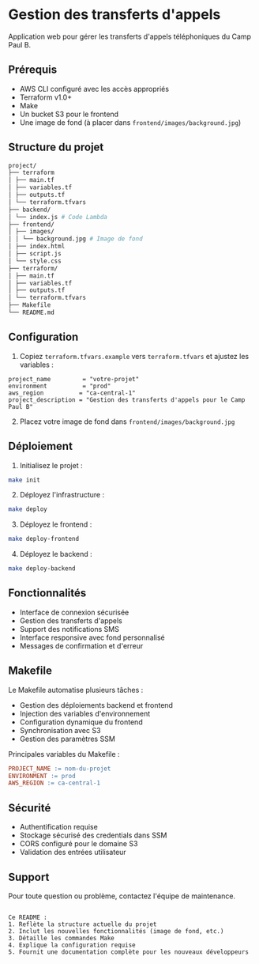 # Gestion des transferts d'appels

Application web pour gérer les transferts d'appels téléphoniques du Camp Paul B.

## Prérequis

- AWS CLI configuré avec les accès appropriés
- Terraform v1.0+
- Make
- Un bucket S3 pour le frontend
- Une image de fond (à placer dans `frontend/images/background.jpg`)

## Structure du projet

```bash
project/
├── terraform
│ ├── main.tf
│ ├── variables.tf
│ ├── outputs.tf
│ └── terraform.tfvars
├── backend/
│ └── index.js # Code Lambda
├── frontend/
│ ├── images/
│ │ └── background.jpg # Image de fond
│ ├── index.html
│ ├── script.js
│ └── style.css
├── terraform/
│ ├── main.tf
│ ├── variables.tf
│ ├── outputs.tf
│ └── terraform.tfvars
├── Makefile
└── README.md
```

## Configuration

1. Copiez `terraform.tfvars.example` vers `terraform.tfvars` et ajustez les variables :

```hcl
project_name         = "votre-projet"
environment          = "prod"
aws_region          = "ca-central-1"
project_description = "Gestion des transferts d'appels pour le Camp Paul B"
```

2. Placez votre image de fond dans `frontend/images/background.jpg`


## Déploiement

1. Initialisez le projet :
```bash
make init
```

2. Déployez l'infrastructure :
```bash
make deploy
```
3. Déployez le frontend :
```bash
make deploy-frontend
```
4. Déployez le backend :
```bash
make deploy-backend
```


## Fonctionnalités

- Interface de connexion sécurisée
- Gestion des transferts d'appels
- Support des notifications SMS
- Interface responsive avec fond personnalisé
- Messages de confirmation et d'erreur

## Makefile

Le Makefile automatise plusieurs tâches :

- Gestion des déploiements backend et frontend
- Injection des variables d'environnement
- Configuration dynamique du frontend
- Synchronisation avec S3
- Gestion des paramètres SSM

Principales variables du Makefile :
```makefile
PROJECT_NAME := nom-du-projet
ENVIRONMENT := prod
AWS_REGION := ca-central-1
```

## Sécurité

- Authentification requise
- Stockage sécurisé des credentials dans SSM
- CORS configuré pour le domaine S3
- Validation des entrées utilisateur

## Support

Pour toute question ou problème, contactez l'équipe de maintenance.
```

Ce README :
1. Reflète la structure actuelle du projet
2. Inclut les nouvelles fonctionnalités (image de fond, etc.)
3. Détaille les commandes Make
4. Explique la configuration requise
5. Fournit une documentation complète pour les nouveaux développeurs
```


